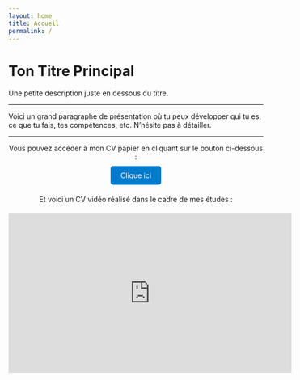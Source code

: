 ```yaml
---
layout: home
title: Accueil
permalink: /
---
```


# Ton Titre Principal

Une petite description juste en dessous du titre.

---

Voici un grand paragraphe de présentation où tu peux développer qui tu es, ce que tu fais, tes compétences, etc. N’hésite pas à détailler.

---

<p style="text-align: center;">Vous pouvez accéder à mon CV papier en cliquant sur le bouton ci-dessous :</p>

<div style="text-align: center; margin: 20px 0;">
  <a href="https://tonlien.com" class="btn" style="padding: 10px 20px; background-color: #007acc; color: white; text-decoration: none; border-radius: 5px;">
    Clique ici
  </a>
</div>

<p style="text-align: center;margin-top: 30px;">Et voici un CV vidéo réalisé dans le cadre de mes études :</p>

<div style="text-align: center; margin-top: 20px;">
  <iframe width="560" height="315" src="https://www.youtube.com/embed/ID_DE_LA_VIDEO" 
    title="Vidéo de présentation" frameborder="0" allowfullscreen></iframe>
</div>
